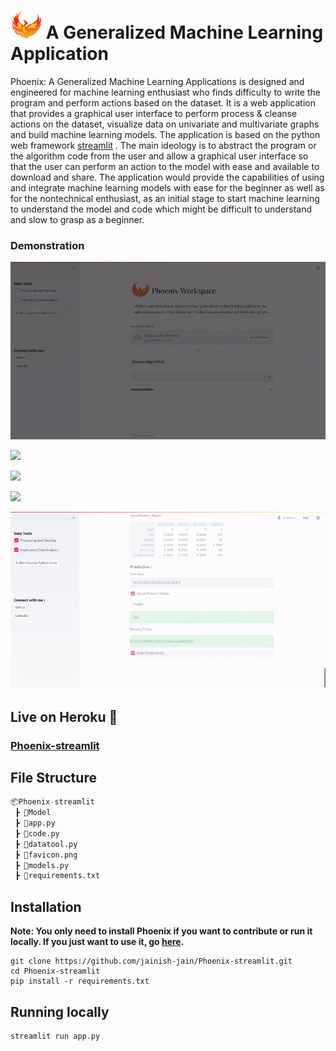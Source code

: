 # <img src="favicon.png" width="50px" height="45px"/> A  Generalized Machine Learning Application



Phoenix: A Generalized Machine Learning Applications is designed and engineered for machine learning enthusiast who finds difficulty to write the program and perform actions based on the dataset. It is a web application that provides a graphical user interface to perform process & cleanse actions on the dataset, visualize data on univariate and multivariate graphs and build machine learning models. The application is based on the python web framework [streamlit](https://streamlit.io) . The main ideology is to abstract the program or the algorithm code from the user and allow a graphical user interface so that the user can perform an action to the model with ease and available to download and share. The application would provide the capabilities of using and integrate machine learning models with ease for the beginner as well as for the nontechnical enthusiast, as an initial stage to start machine learning to understand the model and code which might be difficult to understand and slow to grasp as a beginner. 



### Demonstration

![](gifs\csv_dataset.gif)



![](gifs\process_and_cleaning.gif)


![](gifs\eda.gif)


![](gifs\algorithm.gif)



![](gifs\pickle.gif)



## Live on Heroku 🎉

### [Phoenix-streamlit](https://phoenix-streamlit.herokuapp.com/)



## File Structure

```python
📦Phoenix-streamlit
 ┣ 📂Model
 ┣ 📜app.py
 ┣ 📜code.py
 ┣ 📜datatool.py
 ┣ 📜favicon.png
 ┣ 📜models.py
 ┣ 📜requirements.txt
```



## Installation

**Note: You only need to install Phoenix if you want to contribute or run it locally. If you just want to use it, go [here](https://phoenix-streamlit.herokuapp.com/).**

```shell
git clone https://github.com/jainish-jain/Phoenix-streamlit.git
cd Phoenix-streamlit
pip install -r requirements.txt
```



## Running locally

```shell
streamlit run app.py
```
